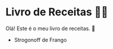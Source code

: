 # Livro de Receitas :woman_cook:

Olá! Este é o meu livro de receitas. :cake:

- Strogonoff de Frango



